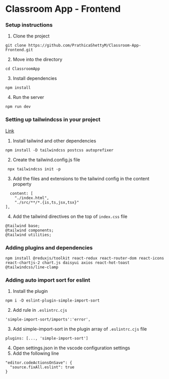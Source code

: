 # Classroom App - Frontend

### Setup instructions
1. Clone the project
```
git clone https://github.com/PrathicaShettyM/Classroom-App-Frontend.git
```
2. Move into the directory
```
cd ClassroomApp
```
3. Install dependencies
```
npm install
```
4. Run the server
```
npm run dev
```

### Setting up tailwindcss in your project
[Link](https://tailwindcss.com/docs/guides/vite)
1. Install tailwind and other dependencies 
```
npm install -D tailwindcss postcss autoprefixer
```
2. Create the tailwind.config.js file
```
 npx tailwindcss init -p
```
3. Add the files and extensions to the tailwind config in the content property
```
  content: [
    "./index.html",
    "./src/**/*.{is,ts,jsx,tsx}"
],
```
4. Add the tailwind directives on the top of `index.css` file 
```
@tailwind base;
@tailwind components;
@tailwind utilities;
```

### Adding plugins and dependencies
```
npm install @reduxjs/toolkit react-redux react-router-dom react-icons react-chartjs-2 chart.js daisyui axios react-hot-toast @tailwindcss/line-clamp
```

### Adding auto import sort for eslint
1. Install the plugin
```
npm i -D eslint-plugin-simple-import-sort
```
2. Add rule in `.eslintrc.cjs`
```
'simple-import-sort/imports':'error',
```
3. Add simple-import-sort in the plugin array of `.eslintrc.cjs` file
```
plugins: [..., 'simple-import-sort']
```
4. Open settings.json in the vscode configuration settings
5. Add the following line
```
"editor.codeActionsOnSave": {
  "source.fixAll.eslint": true
}
```
